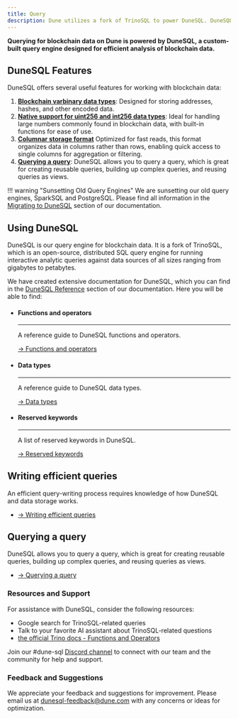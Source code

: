 ```yaml
---
title: Query
description: Dune utilizes a fork of TrinoSQL to power DuneSQL. DuneSQL is a custom built query engine that is optimized for blockchain data.   
---
```


**Querying for blockchain data on Dune is powered by DuneSQL, a custom-built query engine designed for efficient analysis of blockchain data.**

## DuneSQL Features

DuneSQL offers several useful features for working with blockchain data:

1. **[Blockchain varbinary data types](DuneSQL-reference/datatypes.md#varbinary)**: Designed for storing addresses, hashes, and other encoded data.
2. **[Native support for uint256 and int256 data types](DuneSQL-reference/datatypes.md#UINT256)**: Ideal for handling large numbers commonly found in blockchain data, with built-in functions for ease of use.
3. **[Columnar storage format](storage.md)** Optimized for fast reads, this format organizes data in columns rather than rows, enabling quick access to single columns for aggregation or filtering.
4. **[Querying a query](query-a-query.md)**: DuneSQL allows you to query a query, which is great for creating reusable queries, building up complex queries, and reusing queries as views.

!!! warning "Sunsetting Old Query Engines"
    We are sunsetting our old query engines, SparkSQL and PostgreSQL. Please find all information in the [Migrating to DuneSQL](../migrations/index.md) section of our documentation.


## Using DuneSQL

DuneSQL is our query engine for blockchain data. It is a fork of TrinoSQL, which is an open-source, distributed SQL query engine for running interactive analytic queries against data sources of all sizes ranging from gigabytes to petabytes.

We have created extensive documentation for DuneSQL, which you can find in the [DuneSQL Reference](DuneSQL-reference/index.md) section of our documentation. Here you will be able to find:

<div class="cards grid" markdown>

-   #### Functions and operators

    ---

    A reference guide to DuneSQL functions and operators.
  
    [→ Functions and operators](DuneSQL-reference/Functions-and-operators/index.md)

-   #### Data types

    ---

    A reference guide to DuneSQL data types.
  
    [→ Data types](DuneSQL-reference/datatypes.md)

-   #### Reserved keywords

    ---

    A list of reserved keywords in DuneSQL.
  
    [→ Reserved keywords](DuneSQL-reference/reserved-keywords.md)

</div>


## Writing efficient queries

An efficient query-writing process requires knowledge of how DuneSQL and data storage works.

<div class="cards grid" markdown>

- [→ Writing efficient queries](writing-efficient-queries.md)

</div>

## Querying a query

DuneSQL allows you to query a query, which is great for creating reusable queries, building up complex queries, and reusing queries as views.

<div class="cards grid" markdown>

- [→ Querying a query](query-a-query.md)

</div>

### Resources and Support

For assistance with DuneSQL, consider the following resources:

- Google search for TrinoSQL-related queries
- Talk to your favorite AI assistant about TrinoSQL-related questions
- [the official Trino docs - Functions and Operators](https://trino.io/docs/current/functions.html)

Join our #dune-sql [Discord channel](https://discord.gg/dunecom) to connect with our team and the community for help and support.

### Feedback and Suggestions

We appreciate your feedback and suggestions for improvement. Please email us at dunesql-feedback@dune.com with any concerns or ideas for optimization.

